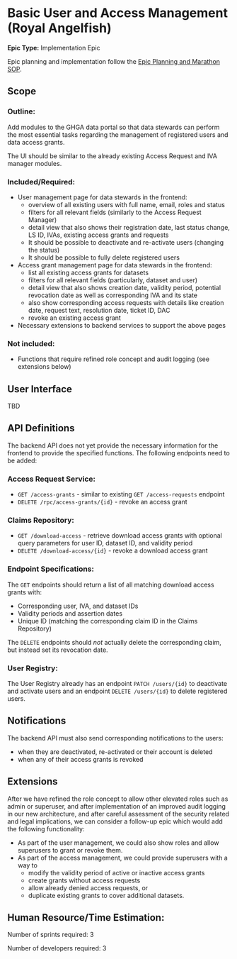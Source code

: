 # Basic User and Access Management (Royal Angelfish)

**Epic Type:** Implementation Epic

Epic planning and implementation follow the
[Epic Planning and Marathon SOP](https://docs.ghga-dev.de/main/sops/sop001_epic_planning.html).

## Scope

### Outline:

Add modules to the GHGA data portal so that data stewards can perform the most essential tasks regarding the management of registered users and data access grants.

The UI should be similar to the already existing Access Request and IVA manager modules.

### Included/Required:

- User management page for data stewards in the frontend:
  - overview of all existing users with full name, email, roles and status
  - filters for all relevant fields (similarly to the Access Request Manager)
  - detail view that also shows their registration date, last status change, LS ID,
    IVAs, existing access grants and requests
  - It should be possible to deactivate and re-activate users (changing the status)
  - It should be possible to fully delete registered users
- Access grant management page for data stewards in the frontend:
  - list all existing access grants for datasets
  - filters for all relevant fields (particularly, dataset and user)
  - detail view that also shows creation date, validity period,
    potential revocation date as well as corresponding IVA and its state
  - also show corresponding access requests with details like creation date,
    request text, resolution date, ticket ID, DAC
  - revoke an existing access grant
- Necessary extensions to backend services to support the above pages

### Not included:

- Functions that require refined role concept and audit logging (see extensions below)

## User Interface

TBD

## API Definitions

The backend API does not yet provide the necessary information for the frontend to provide the specified functions. The following endpoints need to be added:

### Access Request Service:

- `GET /access-grants` - similar to existing `GET /access-requests` endpoint
- `DELETE /rpc/access-grants/{id}` - revoke an access grant

### Claims Repository:

- `GET /download-access` - retrieve download access grants with optional query parameters for user ID, dataset ID, and validity period
- `DELETE /download-access/{id}` - revoke a download access grant

### Endpoint Specifications:

The `GET` endpoints should return a list of all matching download access grants with:
- Corresponding user, IVA, and dataset IDs
- Validity periods and assertion dates
- Unique ID (matching the corresponding claim ID in the Claims Repository)

The `DELETE` endpoints should *not* actually delete the corresponding claim, but instead set its revocation date.

### User Registry:

The User Registry already has an endpoint `PATCH /users/{id}` to deactivate and activate users and an endpoint `DELETE /users/{id}` to delete registered users.

## Notifications

The backend API must also send corresponding notifications to the users:
- when they are deactivated, re-activated or their account is deleted
- when any of their access grants is revoked

## Extensions

After we have refined the role concept to allow other elevated roles such as admin or superuser, and after implementation of an improved audit logging in our new  architecture, and after careful assessment of the security related and legal implications, we can consider a follow-up epic which would add the following functionality:

- As part of the user management, we could also show roles and allow superusers to grant or revoke them.
- As part of the access management, we could provide superusers with a way to
  - modify the validity period of active or inactive access grants
  - create grants without access requests
  - allow already denied access requests, or
  - duplicate existing grants to cover additional datasets.

## Human Resource/Time Estimation:

Number of sprints required: 3

Number of developers required: 3
